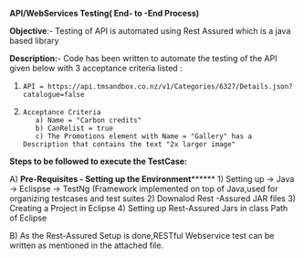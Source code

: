 **API/WebServices Testing( End- to -End Process)**

**Objective**:- Testing of API is automated using Rest Assured which is a java based library

**Description:**- Code has been written to automate the testing of the API given below with 3 acceptance criteria listed :

1)     API = https://api.tmsandbox.co.nz/v1/Categories/6327/Details.json?catalogue=false   

2)     Acceptance Criteria  
          a) Name = "Carbon credits" 
          b) CanRelist = true 
          c) The Promotions element with Name = "Gallery" has a Description that contains the text "2x larger image"

**Steps to be followed to execute the TestCase:**

A) **Pre-Requisites - Setting up the Environment********
          1) Setting up 
                   -> Java
                   -> Eclispse
                   -> TestNg (Framework implemented on top of Java,used for organizing testcases and test suites
          2) Downalod Rest -Assured JAR files
          3) Creating a Project in Eclipse
          4) Setting up Rest-Assured Jars in class Path of Eclipse
              
B) As the Rest-Assured Setup is done,RESTful Webservice test can be written as mentioned in the attached file.


